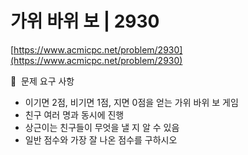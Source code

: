 # 가위 바위 보 | 2930

[https://www.acmicpc.net/problem/2930](https://www.acmicpc.net/problem/2930)

🙏  문제 요구 사항

- 이기면 2점, 비기면 1점, 지면 0점을 얻는 가위 바위 보 게임
- 친구 여러 명과 동시에 진행
- 상근이는 친구들이 무엇을 낼 지 알 수 있음
- 일반 점수와 가장 잘 나온 점수를 구하시오